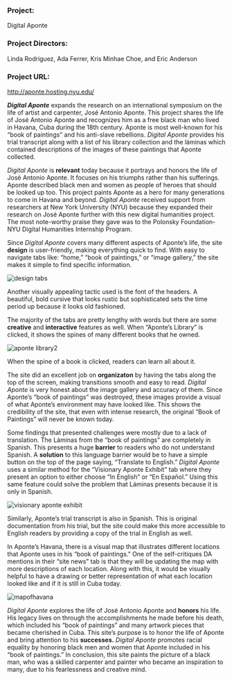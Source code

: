 ### **Project:**

Digital Aponte

### **Project Directors:**

Linda Rodriguez, Ada Ferrer, Kris Minhae Choe, and Eric Anderson

### **Project URL:**

 http://aponte.hosting.nyu.edu/



***Digital Aponte*** expands the research on an international symposium on the life of artist and carpenter, José Antonio Aponte. This project shares the life of José Antonio Aponte and recognizes him as a free black man who lived in Havana, Cuba during the 18th century. Aponte is most well-known for his “book of paintings” and his anti-slave rebellions. *Digital Aponte* provides his trial transcript along with a list of his library collection and the láminas which contained descriptions of the images of these paintings that Aponte collected. 

*Digital Aponte* is **relevant** today because it portrays and honors the life of José Antonio Aponte. It focuses on his triumphs rather than his sufferings. Aponte described black men and women as people of heroes that should be looked up too. This project paints Aponte as a hero for many generations to come in Havana and beyond. *Digital Aponte* received support from researchers at New York University (NYU) because they expanded their research on José Aponte further with this new digital humanities project. The most note-worthy praise they gave was to the Polonsky Foundation-NYU Digital Humanities Internship Program.

Since *Digital Aponte* covers many different aspects of Aponte’s life, the site **design** is user-friendly, making everything quick to find. With easy to navigate tabs like: “home,” “book of paintings,” or “image gallery,” the site makes it simple to find specific information. 

![design tabs](https://alexandrahoran.github.io/Alexandra-Horan-CNU/images/designtabs.jpg)

Another visually appealing tactic used is the font of the headers. A beautiful, bold cursive that looks rustic but sophisticated sets the time period up because it looks old fashioned.

The majority of the tabs are pretty lengthy with words but there are some **creative** and **interactive** features as well. When “Aponte’s Library” is clicked, it shows the spines of many different books that he owned. 

![aponte library2](https://alexandrahoran.github.io/Alexandra-Horan-CNU/images/apontelibrary2.jpg)

When the spine of a book is clicked, readers can learn all about it. 

The site did an excellent job on **organizaton** by having the tabs along the top of the screen, making transitions smooth and easy to read. *Digital Aponte* is very honest about the image gallery and accuracy of them. Since Aponte’s “book of paintings” was destroyed, these images provide a visual of what Aponte’s environment may have looked like. This shows the credibility of the site, that even with intense research, the original “Book of Paintings” will never be known today. 

Some findings that presented challenges were mostly due to a lack of translation. The Láminas from the “book of paintings” are completely in Spanish. This presents a huge **barrier** to readers who do not understand Spanish. A **solution** to this language barrier would be to have a simple button on the top of the page saying, “Translate to English.” *Digital Aponte* uses a similar method for the “Visionary Aponte Exhibit” tab where they present an option to either choose “In English” or “En Español.” Using this same feature could solve the problem that Láminas presents because it is only in Spanish. 

![visionary aponte exhibit](https://alexandrahoran.github.io/Alexandra-Horan-CNU/images/visionaryaponteexhibit.jpg)

Similarly, Aponte’s trial transcript is also in Spanish. This is original documentation from his trial, but the site could make this more accessible to English readers by providing a copy of the trial in English as well. 
 
In Aponte’s Havana, there is a visual map that illustrates different locations that Aponte uses in his “book of paintings.” One of the self-critiques DA mentions in their “site news” tab is that they will be updating the map with more descriptions of each location. Along with this, it would be visually helpful to have a drawing or better representation of what each location looked like and if it is still in Cuba today. 

![mapofhavana](https://alexandrahoran.github.io/Alexandra-Horan-CNU/images/mapofhavana.jpg)

*Digital Aponte* explores the life of José Antonio Aponte and **honors** his life. His legacy lives on through the accomplishments he made before his death, which included his “book of paintings” and many artwork pieces that became cherished in Cuba. This site’s purpose is to honor the life of Aponte and bring attention to his **successes.** *Digital Aponte* promotes racial equality by honoring black men and women that Aponte included in his “book of paintings.” In conclusion, this site paints the picture of a black man, who was a skilled carpenter and painter who became an inspiration to many, due to his fearlessness and creative mind. 
